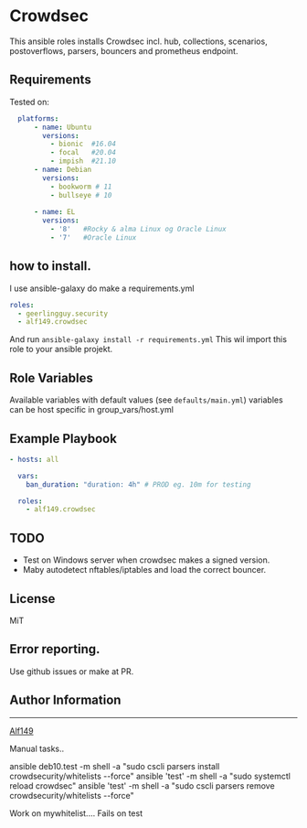# Crowdsec
This ansible roles installs Crowdsec incl. hub, collections, scenarios, postoverflows, parsers, bouncers and prometheus endpoint.

## Requirements
Tested on:
```yaml
  platforms:
      - name: Ubuntu
        versions:
          - bionic  #16.04
          - focal   #20.04
          - impish  #21.10
      - name: Debian
        versions:
          - bookworm # 11
          - bullseye # 10
      
      - name: EL
        versions:
          - '8'   #Rocky & alma Linux og Oracle Linux
          - '7'   #Oracle Linux
```

## how to install.
I use ansible-galaxy do make a requirements.yml
```yaml
roles:
  - geerlingguy.security
  - alf149.crowdsec
```
And run 
`ansible-galaxy install -r requirements.yml` This wil import this role to your ansible projekt. 


## Role Variables
Available variables with default values (see `defaults/main.yml`)
variables can be host specific in group_vars/host.yml

## Example Playbook
```yaml
- hosts: all

  vars:
    ban_duration: "duration: 4h" # PROD eg. 10m for testing

  roles:
    - alf149.crowdsec 
```

## TODO
- Test on Windows server when crowdsec makes a signed version. 
- Maby autodetect nftables/iptables and load the correct bouncer. 

## License
MiT

## Error reporting. 
Use github issues or make at PR. 

## Author Information
------------------

[Alf149](https://github.com/alf149) 



Manual tasks.. 

ansible deb10.test -m shell -a "sudo cscli parsers install crowdsecurity/whitelists --force"
ansible 'test' -m shell -a "sudo systemctl reload crowdsec"
ansible 'test' -m shell -a "sudo cscli parsers remove crowdsecurity/whitelists --force"

Work on mywhitelist.... Fails on test